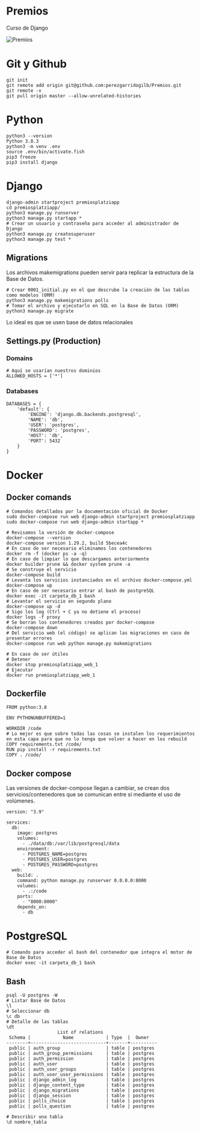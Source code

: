 # Premios
Curso de Django

![Premios](https://user-images.githubusercontent.com/56992179/155430954-efd366dc-c883-48e2-a94c-a5ecc39de9ce.png)

# Git y Github
```
git init
git remote add origin git@github.com:perezgarridogilb/Premios.git
git remote -v
git pull origin master --allow-unrelated-histories
```

# Python
```
python3 --version
Python 3.8.3
python3 -m venv .env
source .env/bin/activate.fish
pip3 freeze
pip3 install django
```

# Django
```
django-admin startproject premiosplatziapp
cd premiosplatziapp/
python3 manage.py runserver
python3 manage.py startapp *
# Crear un usuario y contraseña para acceder al administrador de Django
python3 manage.py createsuperuser
python3 manage.py test *
```
## Migrations

Los archivos makemigrations pueden servir para replicar la estructura de la Base de Datos.

```
# Crear 0001_initial.py en el que descrube la creación de las tablas como modelos (ORM)
python3 manage.py makemigrations polls
# Tomar el archivo y ejecutarlo en SQL en la Base de Datos (ORM)
python3 manage.py migrate
```
Lo ideal es que se usen base de datos relacionales 

## Settings.py (Production)

### Domains
```
# Aquí se usarían nuestros dominios
ALLOWED_HOSTS = ['*']
```
### Databases
```
DATABASES = {
    'default': {
        'ENGINE': 'django.db.backends.postgresql',
        'NAME': 'db',
        'USER': 'postgres',
        'PASSWORD': 'postgres',
        'HOST': 'db',
        'PORT': 5432
    }
}
```

# Docker
## Docker comands
```
# Comandos detallados por la documentación oficial de Docker
sudo docker-compose run web django-admin startproject premiosplatziapp
sudo docker-compose run web django-admin startapp *

# Revisamos la versión de docker-compose
docker-compose --version
docker-compose version 1.29.2, build 5becea4c
# En caso de ser necesario eliminamos los contenedores
docker rm -f (docker ps -a -q)
# En caso de limpiar lo que descargamos anteriormente
docker builder prune && docker system prune -a
# Se construye el servicio
docker-compose build
# Levanta los servicios instanciados en el archivo docker-compose.yml
docker-compose up
# En caso de ser necesario entrar al bash de postgreSQL
docker exec -it carpeta_db_1 bash
# Levantar el servicio en segundo plano
docker-compose up -d
# Sigo los log (Ctrl + C ya no detiene el proceso)
docker logs -f proxy
# Se borran los contenedores creados por docker-compose
docker-compose down
# Del servicio web (el código) se aplican las migraciones en caso de presentar errores
docker-compose run web python manage.py makemigrations

# En caso de ser útiles
# Detener
docker stop premiosplatziapp_web_1
# Ejecutar
docker run premiosplatziapp_web_1
```

## Dockerfile
```
FROM python:3.8

ENV PYTHONUNBUFFERED=1

WORKDIR /code
# Lo mejor es que sobre todas las cosas se instalen los requerimientos en esta capa para que no lo tenga que volver a hacer en los rebuild
COPY requirements.txt /code/
RUN pip install -r requirements.txt
COPY . /code/
```

## Docker compose 
Las versiones de docker-compose llegan a cambiar, se crean dos servicios/contenedores que se comunican entre sí mediante el uso de volúmenes.
```
version: "3.9"
   
services:
  db:
    image: postgres
    volumes:
      - ./data/db:/var/lib/postgresql/data
    environment:
      - POSTGRES_NAME=postgres
      - POSTGRES_USER=postgres
      - POSTGRES_PASSWORD=postgres
  web:
    build: .
    command: python manage.py runserver 0.0.0.0:8000
    volumes:
      - .:/code
    ports:
      - "8000:8000"
    depends_on:
      - db
```

# PostgreSQL
```
# Comando para acceder al bash del contenedor que integra el motor de Base de Datos
docker exec -it carpeta_db_1 bash
```
## Bash
```
psql -U postgres -W
# Listar Base de Datos
\l
# Seleccionar db
\c db
# Detalle de las tablas
\dt
                   List of relations
 Schema |            Name            | Type  |  Owner
--------+----------------------------+-------+----------
 public | auth_group                 | table | postgres
 public | auth_group_permissions     | table | postgres
 public | auth_permission            | table | postgres
 public | auth_user                  | table | postgres
 public | auth_user_groups           | table | postgres
 public | auth_user_user_permissions | table | postgres
 public | django_admin_log           | table | postgres
 public | django_content_type        | table | postgres
 public | django_migrations          | table | postgres
 public | django_session             | table | postgres
 public | polls_choice               | table | postgres
 public | polls_question             | table | postgres

# Describir una tabla
\d nombre_tabla
```

